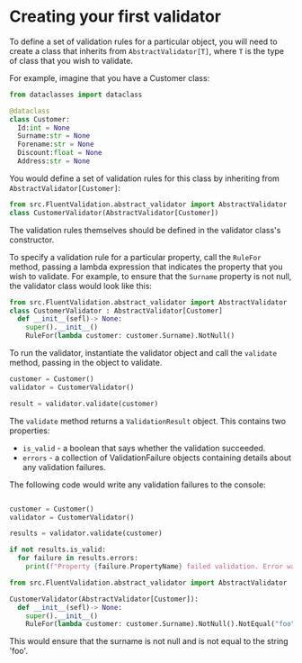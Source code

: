 # Creating your first validator

To define a set of validation rules for a particular object, you will need to create a class that inherits from `AbstractValidator[T]`, where `T` is the type of class that you wish to validate.

For example, imagine that you have a Customer class:

```python
from dataclasses import dataclass

@dataclass
class Customer: 
  Id:int = None
  Surname:str = None
  Forename:str = None
  Discount:float = None
  Address:str = None

```

You would define a set of validation rules for this class by inheriting from `AbstractValidator[Customer]`:

```python
from src.FluentValidation.abstract_validator import AbstractValidator
class CustomerValidator(AbstractValidator[Customer]) 
```

The validation rules themselves should be defined in the validator class's constructor.

To specify a validation rule for a particular property, call the `RuleFor` method, passing a lambda expression
that indicates the property that you wish to validate. For example, to ensure that the `Surname` property is not null,
the validator class would look like this:

```python
from src.FluentValidation.abstract_validator import AbstractValidator
class CustomerValidator : AbstractValidator[Customer]
  def __init__(sefl)-> None:
    super().__init__()
    RuleFor(lambda customer: customer.Surname).NotNull()
```
To run the validator, instantiate the validator object and call the `validate` method, passing in the object to validate.

```python
customer = Customer()
validator = CustomerValidator()

result = validator.validate(customer)

```

The `validate` method returns a `ValidationResult` object. This contains two properties:

- `is_valid` - a boolean that says whether the validation succeeded.
- `errors` - a collection of ValidationFailure objects containing details about any validation failures.

The following code would write any validation failures to the console:

```python

customer = Customer()
validator = CustomerValidator()

results = validator.validate(customer)

if not results.is_valid:
  for failure in results.errors:
    print(f"Property {failure.PropertyName} failed validation. Error was: {failure.ErrorMessage}")
```

<!-- You can also call `ToString` on the `ValidationResult` to combine all error messages into a single string. By default, the messages will be separated with new lines, but if you want to customize this behaviour you can pass a different separator character to `ToString`.

```python
ValidationResult results = validator.validate(customer);
string allMessages = results.ToString("~");     // In this case, each message will be separated with a `~`
```

*Note* : if there are no validation errors, `ToString()` will return an empty string.

# Chaining validators

You can chain multiple validators together for the same property: -->

```python
from src.FluentValidation.abstract_validator import AbstractValidator

CustomerValidator(AbstractValidator[Customer]):
  def __init__(sefl)-> None:
    super().__init__()
    RuleFor(lambda customer: customer.Surname).NotNull().NotEqual("foo")

```

This would ensure that the surname is not null and is not equal to the string 'foo'.

<!-- # Throwing Exceptions

Instead of returning a `ValidationResult`, you can alternatively tell FluentValidation to throw an exception if validation fails by using the `ValidateAndThrow` method:

```python
Customer customer = new Customer();
CustomerValidator validator = new CustomerValidator();

validator.ValidateAndThrow(customer);
```

This throws a `ValidationException` which contains the error messages in the errors property.

*Note* `ValidateAndThrow` is an extension method, so you must have the `FluentValidation` namespace imported with a `using` statement at the top of your file in order for this method to be available.

```python
from src.FluentValidation.abstract_validator import AbstractValidator
```

The `ValidateAndThrow` method is helpful wrapper around FluentValidation's options API, and is the equivalent of doing the following:

```python
validator.validate(customer, options => options.ThrowOnFailures());
```

If you need to combine throwing an exception with [Rule Sets](rulesets), or validating individual properties, you can combine both options using this syntax:

```python
validator.validate(customer, options => 
{
  options.ThrowOnFailures();
  options.IncludeRuleSets("MyRuleSets");
  options.IncludeProperties(x => x.Name);
});
```

It is also possible to customize type of exception thrown, [which is covered in this section](advanced.html#customizing-the-validation-exception).

# Complex Properties

Validators can be re-used for complex properties. For example, imagine you have two classes, Customer and Address:

```python
class Customer 
{
  string Name { get; set; }
  Address Address { get; set; }
}

class Address 
{
  string Line1 { get; set; }
  string Line2 { get; set; }
  string Town { get; set; }
  string Country { get; set; }
  string Postcode { get; set; }
}
```

... and you define an AddressValidator:

```python
class AddressValidator : AbstractValidator[Address] 
{
  AddressValidator()
  {
    RuleFor(address => address.Postcode).NotNull();
    //etc
  }
}
```

... you can then re-use the AddressValidator in the CustomerValidator definition:

```python
class CustomerValidator : AbstractValidator[Customer] 
{
  CustomerValidator()
  {
    RuleFor(customer => customer.Name).NotNull();
    RuleFor(customer => customer.Address).SetValidator(new AddressValidator());
  }
}
```

... so when you call `validate` on the CustomerValidator it will run through the validators defined in both the CustomerValidator and the AddressValidator and combine the results into a single ValidationResult.

If the child property is null, then the child validator will not be executed.

Instead of using a child validator, you can define child rules inline, eg:

```python
RuleFor(customer => customer.Address.Postcode).NotNull()
```

In this case, a null check will *not* be performed automatically on `Address`, so you should explicitly add a condition

```python
RuleFor(customer => customer.Address.Postcode).NotNull().When(customer => customer.Address != null)
``` -->
